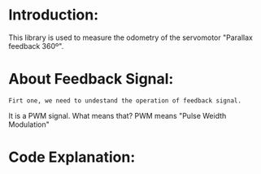 # Introduction:
  This library is used to measure the odometry of the servomotor "Parallax feedback 360º".
  
# About Feedback Signal:
    Firt one, we need to undestand the operation of feedback signal.
  It is a PWM signal. What means that? PWM means "Pulse Weidth Modulation"
  
# Code Explanation:
